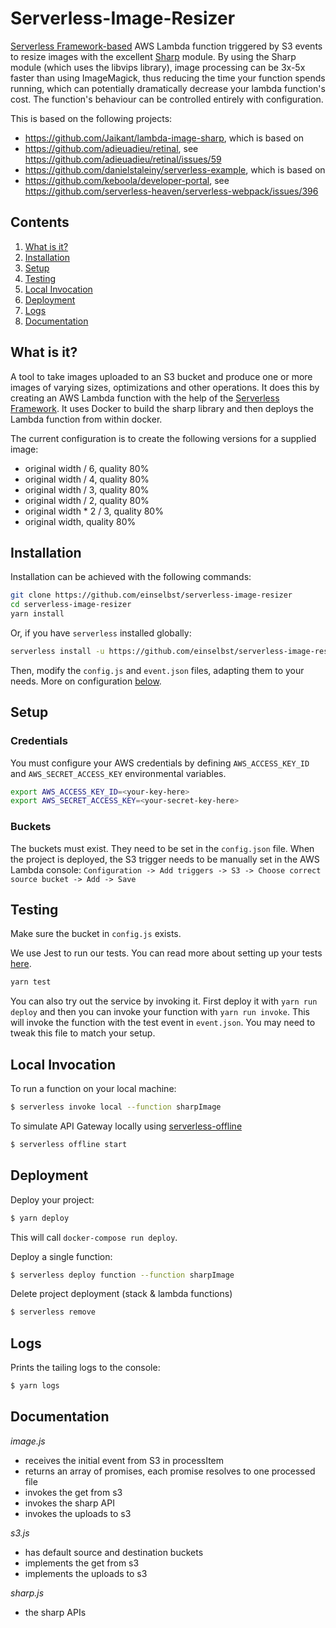# Serverless-Image-Resizer

[Serverless Framework-based](https://www.github.com/serverless/serverless) AWS Lambda function triggered by S3 events to resize images with the excellent [Sharp](https://github.com/lovell/sharp) module. By using the Sharp module (which uses the libvips library), image processing can be 3x-5x faster than using ImageMagick, thus reducing the time your function spends running, which can potentially dramatically decrease your lambda function's cost. The function's behaviour can be controlled entirely with configuration.

This is based on the following projects:

- https://github.com/Jaikant/lambda-image-sharp, which is based on
- https://github.com/adieuadieu/retinal, see https://github.com/adieuadieu/retinal/issues/59
- https://github.com/danielstaleiny/serverless-example, which is based on
- https://github.com/keboola/developer-portal, see https://github.com/serverless-heaven/serverless-webpack/issues/396

## Contents

1. [What is it?](#what-is-it)
1. [Installation](#installation)
1. [Setup](#setup)
1. [Testing](#testing)
1. [Local Invocation](#local-invocation)
1. [Deployment](#deployment)
1. [Logs](#logs)
1. [Documentation](#documentation)


## What is it?

A tool to take images uploaded to an S3 bucket and produce one or more images of varying sizes, optimizations and other operations. It does this by creating an AWS Lambda function with the help of the [Serverless Framework](https://www.github.com/serverless/serverless).
It uses Docker to build the sharp library and then deploys the Lambda function from within docker.

The current configuration is to create the following versions for a supplied image:

- original width / 6, quality 80%
- original width / 4, quality 80%
- original width / 3, quality 80%
- original width / 2, quality 80%
- original width  * 2 / 3, quality 80%
- original width, quality 80%

## Installation

Installation can be achieved with the following commands:

```bash
git clone https://github.com/einselbst/serverless-image-resizer
cd serverless-image-resizer
yarn install
```

Or, if you have `serverless` installed globally:

```bash
serverless install -u https://github.com/einselbst/serverless-image-resizer
```

Then, modify the `config.js` and `event.json` files, adapting them to your needs. More on configuration [below](#configuration).

## Setup

### Credentials

You must configure your AWS credentials by defining `AWS_ACCESS_KEY_ID` and `AWS_SECRET_ACCESS_KEY` environmental variables.

```bash
export AWS_ACCESS_KEY_ID=<your-key-here>
export AWS_SECRET_ACCESS_KEY=<your-secret-key-here>
```

### Buckets

The buckets must exist. They need to be set in the `config.json` file.
When the project is deployed, the S3 trigger needs to be manually set in the AWS Lambda console: `Configuration -> Add triggers -> S3 -> Choose correct source bucket -> Add -> Save`

## Testing

Make sure the bucket in `config.js` exists.

We use Jest to run our tests. You can read more about setting up your tests [here](https://facebook.github.io/jest/docs/en/getting-started.html#content).

```bash
yarn test
```

You can also try out the service by invoking it. First deploy it with `yarn run deploy` and then you can invoke your function with `yarn run invoke`. This will invoke the function with the test event in `event.json`. You may need to tweak this file to match your setup.

## Local Invocation

To run a function on your local machine:

``` bash
$ serverless invoke local --function sharpImage
```

To simulate API Gateway locally using [serverless-offline](https://github.com/dherault/serverless-offline)

``` bash
$ serverless offline start
```

## Deployment

Deploy your project:

``` bash
$ yarn deploy
```

This will call `docker-compose run deploy`.

Deploy a single function:

``` bash
$ serverless deploy function --function sharpImage
```

Delete project deployment (stack & lambda functions)

``` bash
$ serverless remove
```

## Logs

Prints the tailing logs to the console:

``` bash
$ yarn logs
```

## Documentation

*image.js*
- receives the initial event from S3 in processItem
- returns an array of promises, each promise resolves to one processed file
- invokes the get from s3
- invokes the sharp API
- invokes the uploads to s3

*s3.js*
- has default source and destination buckets
- implements the get from s3
- implements the uploads to s3

*sharp.js*
- the sharp APIs
